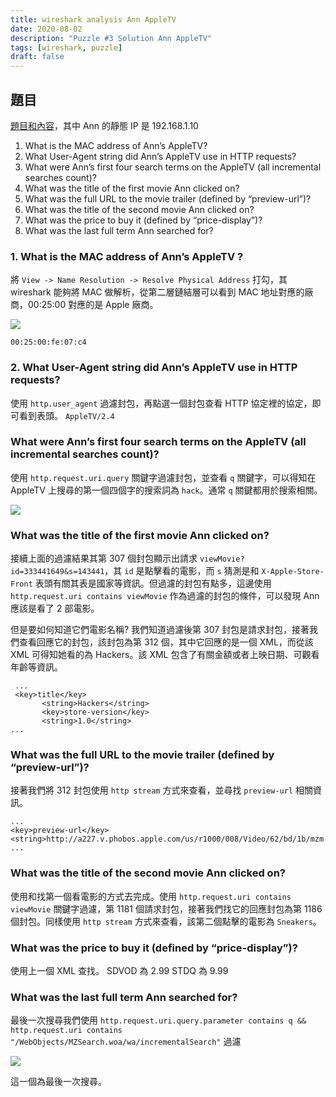 ```yaml
---
title: wireshark analysis Ann AppleTV
date: 2020-08-02
description: "Puzzle #3 Solution Ann AppleTV"
tags: [wireshark, puzzle]
draft: false
---
```


## 題目

[題目和內容](http://forensicscontest.com/2009/12/28/anns-appletv)，其中 Ann 的靜態 IP 是 192.168.1.10

1. What is the MAC address of Ann’s AppleTV?
2. What User-Agent string did Ann’s AppleTV use in HTTP requests?
3. What were Ann’s first four search terms on the AppleTV (all incremental searches count)?
4. What was the title of the first movie Ann clicked on?
5. What was the full URL to the movie trailer (defined by “preview-url”)?
6. What was the title of the second movie Ann clicked on?
7. What was the price to buy it (defined by “price-display”)?
8. What was the last full term Ann searched for?

### 1. What is the MAC address of Ann’s AppleTV ?
將 `View -> Name Resolution -> Resolve Physical Address` 打勾，其 wireshark 能夠將 MAC 做解析，從第二層鏈結層可以看到 MAC 地址對應的廠商，00:25:00 對應的是 Apple 廠商。

![](https://i.imgur.com/8fYyeD4.png)

`00:25:00:fe:07:c4`

### 2. What User-Agent string did Ann’s AppleTV use in HTTP requests?
使用 `http.user_agent` 過濾封包，再點選一個封包查看 HTTP 協定裡的協定，即可看到表頭。
`AppleTV/2.4`

### What were Ann’s first four search terms on the AppleTV (all incremental searches count)?
使用 `http.request.uri.query` 關鍵字過濾封包，並查看 `q` 關鍵字，可以得知在 AppleTV 上搜尋的第一個四個字的搜索詞為 `hack`。通常 `q` 關鍵都用於搜索相關。

![](https://i.imgur.com/c0hIIo6.png)

### What was the title of the first movie Ann clicked on?
接續上面的過濾結果其第 307 個封包顯示出請求 `viewMovie?id=333441649&s=143441`，其 `id` 是點擊看的電影，而 `s` 猜測是和 `X-Apple-Store-Front` 表頭有關其表是國家等資訊。但過濾的封包有點多，這邊使用 `http.request.uri contains viewMovie` 作為過濾的封包的條件，可以發現 Ann 應該是看了 2 部電影。

但是要如何知道它們電影名稱? 我們知道過濾後第 307 封包是請求封包，接著我們查看回應它的封包，該封包為第 312 個，其中它回應的是一個 XML，而從該 XML 可得知她看的為 Hackers。該 XML 包含了有關金額或者上映日期、可觀看年齡等資訊。

```xml=
 ...
 <key>title</key> 
       <string>Hackers</string> 
       <key>store-version</key> 
       <string>1.0</string> 
...
```

### What was the full URL to the movie trailer (defined by “preview-url”)?

接著我們將 312 封包使用 `http stream` 方式來查看，並尋找 `preview-url` 相關資訊。

```xml=
...
<key>preview-url</key><string>http://a227.v.phobos.apple.com/us/r1000/008/Video/62/bd/1b/mzm.plqacyqb..640x278.h264lc.d2.p.m4v</string>
...
```

###  What was the title of the second movie Ann clicked on?
使用和找第一個看電影的方式去完成。使用 `http.request.uri contains viewMovie` 關鍵字過濾，第 1181 個請求封包，接著我們找它的回應封包為第 1186 個封包。同樣使用 `http stream` 方式來查看，該第二個點擊的電影為 `Sneakers`。



### What was the price to buy it (defined by “price-display”)?

使用上一個 XML 查找。
SDVOD 為 2.99
STDQ 為 9.99


### What was the last full term Ann searched for?

最後一次搜尋我們使用 `http.request.uri.query.parameter contains q && http.request.uri contains "/WebObjects/MZSearch.woa/wa/incrementalSearch"` 過濾

![](https://i.imgur.com/x22uZP0.png)

這一個為最後一次搜尋。